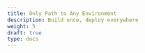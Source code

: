 ```yaml
---
title: Only Path to Any Environment
description: Build once, deploy everywhere
weight: 5
draft: true
type: docs
---
```


